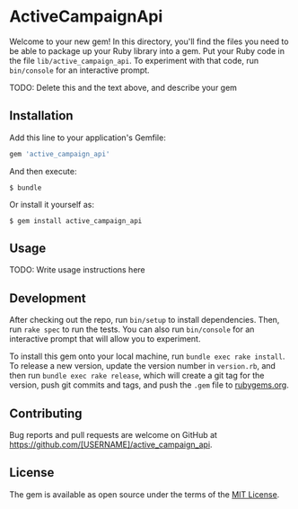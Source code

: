 # ActiveCampaignApi

Welcome to your new gem! In this directory, you'll find the files you need to be able to package up your Ruby library into a gem. Put your Ruby code in the file `lib/active_campaign_api`. To experiment with that code, run `bin/console` for an interactive prompt.

TODO: Delete this and the text above, and describe your gem

## Installation

Add this line to your application's Gemfile:

```ruby
gem 'active_campaign_api'
```

And then execute:

    $ bundle

Or install it yourself as:

    $ gem install active_campaign_api

## Usage

TODO: Write usage instructions here

## Development

After checking out the repo, run `bin/setup` to install dependencies. Then, run `rake spec` to run the tests. You can also run `bin/console` for an interactive prompt that will allow you to experiment.

To install this gem onto your local machine, run `bundle exec rake install`. To release a new version, update the version number in `version.rb`, and then run `bundle exec rake release`, which will create a git tag for the version, push git commits and tags, and push the `.gem` file to [rubygems.org](https://rubygems.org).

## Contributing

Bug reports and pull requests are welcome on GitHub at https://github.com/[USERNAME]/active_campaign_api.

## License

The gem is available as open source under the terms of the [MIT License](https://opensource.org/licenses/MIT).
